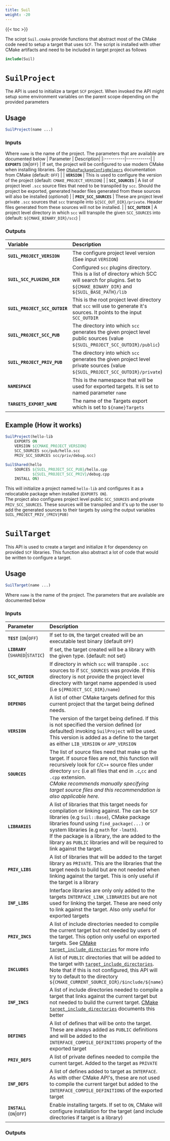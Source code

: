 ```yaml
---
title: Suil
weight: -20
---
```


{{< toc >}}

The scirpt `Suil.cmake` provide functions that abstract most of the CMake code need to setup a target that uses `SCF`. The script is installed with other CMake artifacts and need to be included in target project as follows

```cmake
include(Suil)
```

# `SuilProject`
The API is used to initialize a target `SCF` project. When invoked the API might setup some environment variables on the parent scope depending on the provided parameters

## Usage
```cmake
SuilProject(name ...)
```
### Inputs
Where `name` is the name of the project. The parameters that are available are documented below
| Parameter | Description|
|:----------|------------|
| **`EXPORTS`** (`ON`\|`OFF`) | If set, the project will be configured to use modern CMake when installing libraries. See [`CMakePackageConfigHelpers`](https://cmake.org/cmake/help/latest/module/CMakePackageConfigHelpers.html) documentation from CMake (default: `OFF`) |
| **`VERSION`** | This is used to configure the version of the project (default: `CMAKE_PROJECT_VERSION`) |
| **`SCC_SOURCES`** | A list of project level `.scc` source files that need to be transpiled by  `scc`. Should the project be exported, generated header files generated from these sources will also be installed (_optional_) |
| **`PRIV_SCC_SOURCES`** | These are project level private `.scc` sources that `scc` transpile into `${SCC_OUT_DIR}/private`. Header files generated from these sources will not be installed. | 
| **`SCC_OUTDIR`** | A project level directory in which `scc` will transpile the given `SCC_SOURCES` into (default: `${CMAKE_BINARY_DIR}/scc`) |
### Outputs
| Variable | Description |
|:---------|:------------|
| **`SUIL_PROJECT_VERSION`** | The configure project level version (See input `VERSION`) |
| **`SUIL_SCC_PLUGINS_DIR`**| Configured `scc` plugins directory. This is a list of directory which SCC will search for plugins. Set to `${CMAKE_BINARY_DIR}` and `${SUIL_BASE_PATH}/lib` |
| **`SUIL_PROJECT_SCC_OUTDIR`** | This is the root project level directory that `scc` will use to generate it's sources. It points to the input `SCC_OUTDIR` |
| **`SUIL_PROJECT_SCC_PUB`**| The directory into which `scc` generates the given project level public sources (value `${SUIL_PROJECT_SCC_OUTDIR}/public`) |
| **`SUIL_PROJECT_PRIV_PUB`**| The directory into which `scc` generates the given project level private sources (value `${SUIL_PROJECT_SCC_OUTDIR}/private`) |
| **`NAMESPACE`** | This is the namespace that will be used for exported targets. It is set to named parameter `name` |
| **`TARGETS_EXPORT_NAME`** | The name of the Targets export which is set to `${name}Targets` |

## Example (How it works)
```cmake
SuilProject(hello-lib
    EXPORTS ON
    VERSION ${CMAKE_PROJECT_VERSION}
    SCC_SOURCES scc/pub/hello.scc
    PRIV_SCC_SOURCES scc/priv/debug.scc)

SuilShared(hello
    SOURCES ${SUIL_PROJECT_SCC_PUB}/hello.cpp
            ${SUIL_PROJECT_SCC_PRIV}/debug.cpp
    INSTALL ON)
```
This will initialize a project named `hello-lib` and configures it as a relocatable package when installed (`EXPORTS ON`).<br>
The project also configures project level public `SCC_SOURCES` and private `PRIV_SCC_SOURCES`. These sources will be transpiled and it's up to the user to add the generated sources to their targets by using the output variables `SUIL_PROJECT_PRIV_(PRIV|PUB)`

# `SuilTarget`
This API is used to create a target and initialize it for dependency on provided `SCF` libraries. This function also abstract a lot of code that would be written to configure a target.

## Usage
```cmake
SuilTarget(name ...)
```
Where `name` is the name of the project. The parameters that are available are documented below

### Inputs
| Parameter | Description |
|:----------|:------------|
| **`TEST`** (`ON`\|`OFF`) | If set to `ON`, the target created will be an executable test binary (default `OFF`) |
| **`LIBRARY`** (`SHARED`\|`STATIC`) | If set, the target created will be a library with the given type. (default: not set) |
| **`SCC_OUTDIR`** | If directory in which `scc` will transpile `.scc` sources to if `SCC_SOURCES` was provide. If this directory is not provide the project level directory with target name appended is used (i.e `${PROJECT_SCC_DIR}/name`) |
| **`DEPENDS`** | A list of other CMake targets defined for this current project that the target being defined needs. |
| **`VERSION`** | The version of the target being defined. If this is not specified the version defined (or defaulted) invoking `SuilProject` will be used. This version is added as a define to the target as either `LIB_VERSION` or `APP_VERSION` |
| **`SOURCES`** | The list of source files need that make up the target. If source files are not, this function will recursively look for `C`/`C++` source files under directory `src` (i.e all files that end in `.c`,`cc` and `.cpp` extension. <br> _CMake recommends manually specifying target source files and this recommendation is also applicable here._ |
| **`LIBRARIES`**  | A list of libraries that this target needs for compilation or linking against. The can be `SCF` libraries (e.g `Suil::Base`), CMake package libraries found using `find_package(...)` or system libraries (e.g `math` for `-lmath`).<br> If the package is a library, the are added to the library as `PUBLIC` libraries and will be required to link against the target. |
| **`PRIV_LIBS`** | A list of libraries that will be added to the target library as `PRIVATE`. This are the libraries that the target needs to build but are not needed when linking against the target. This is only useful if the target is a library |
| **`INF_LIBS`** | Interface libraries are only only added to the targets `INTERFACE_LINK_LIBRARIES` but are not used for linking the target. These are need only to link against the target. Also only useful for exported targets |
| **`PRIV_INCS`** | A list of include directories needed to compile the current target but not needed by users of the target. This option only useful on exported targets. See [CMake `target_include_directories`](https://cmake.org/cmake/help/latest/command/target_include_directories.html) for more info |
| **`INCLUDES`** | A list of `PUBLIC` directories that will be added to the target with [`target_include_directories`](https://cmake.org/cmake/help/latest/command/target_include_directories.html). <br> Note that if this is not configured, this API will try to default to the directory `${CMAKE_CURRENT_SOURCE_DIR}/$include/${name}` |
| **`INF_INCS`** | A list of include directories needed to compile a target that links against the current target but not needed to build the current target. [CMake `target_include_directories`](https://cmake.org/cmake/help/latest/command/target_include_directories.html) documents this better |
| **`DEFINES`** | A list of defines that will be onto the target. These are always added as `PUBLIC` definitions and will be added to the  `INTERFACE_COMPILE_DEFINITIONS` property of the exported target |
| **`PRIV_DEFS`** | A list of private defines needed to compile the current target. Added to the target as `PRIVATE` |
| **`INF_DEFS`** | A list of defines added to target as `INTERFACE`. As with other CMake API's, these are not used to compile the current target but added to the `INTERFACE_COMPILE_DEFINITIONS` of the exported target |
| **`INSTALL`** (`ON`\|`OFF`) | Enable installing targets. If set to `ON`, CMake will configure installation for the target (and include directories if target is a library) |

### Outputs